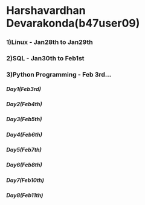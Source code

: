 # Harshavardhan Devarakonda(b47user09)

### 1)Linux              - Jan28th  to Jan29th


### 2)SQL                - Jan30th to Feb1st


### 3)Python Programming - Feb 3rd... 
##### Day1(Feb3rd)
##### Day2(Feb4th)
##### Day3(Feb5th)
##### Day4(Feb6th)
##### Day5(Feb7th)
##### Day6(Feb8th)
##### Day7(Feb10th)
##### Day8(Feb11th)